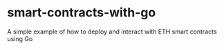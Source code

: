 # smart-contracts-with-go
A simple example of how to deploy and interact with ETH smart contracts using Go
